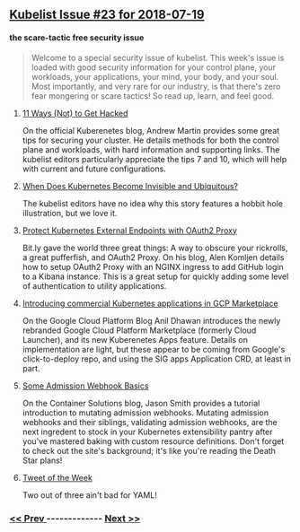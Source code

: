 ## [Kubelist Issue #23 for 2018-07-19](https://kubelist.com/issue/23)

#### the scare-tactic free security issue

> Welcome to a special security issue of kubelist. This week&#39;s issue is loaded with good security information for your control plane, your workloads, your applications, your mind, your body, and your soul. Most importantly, and very rare for our industry, is that there&#39;s zero fear mongering or scare tactics! So read up, learn, and feel good.

1. [11 Ways (Not) to Get Hacked](https://kubernetes.io/blog/2018/07/18/11-ways-not-to-get-hacked/)

    On the official Kuberenetes blog, Andrew Martin provides some great tips for securing your cluster. He details methods for both the control plane and workloads, with hard information and supporting links. The kubelist editors particularly appreciate the tips 7 and 10, which will help with current and future configurations. 
1. [When Does Kubernetes Become Invisible and Ubiquitous?](https://www.nextplatform.com/2018/07/17/when-does-kubernetes-become-invisible-and-ubiquitous/)

    The kubelist editors have no idea why this story features a hobbit hole illustration, but we love it.
1. [Protect Kubernetes External Endpoints with OAuth2 Proxy](https://akomljen.com/protect-kubernetes-external-endpoints-with-oauth2-proxy/)

    Bit.ly gave the world three great things: A way to obscure your rickrolls, a great pufferfish, and OAuth2 Proxy. On his blog, Alen Komljen details how to setup OAuth2 Proxy with an NGINX ingress to add GitHub login to a Kibana instance. This is a great setup for quickly adding some level of authentication to utility applications.
1. [Introducing commercial Kubernetes applications in GCP Marketplace](https://cloudplatform.googleblog.com/2018/07/introducing-commercial-kubernetes-applications-in-gcp-marketplace.html)

    On the Google Cloud Platform Blog Anil Dhawan introduces the newly rebranded Google Cloud Platform Marketplace (formerly Cloud Launcher), and its new Kuberenetes Apps feature. Details on implementation are light, but these appear to be coming from Google's click-to-deploy repo, and using the SIG apps Application CRD, at least in part.
1. [Some Admission Webhook Basics](https://container-solutions.com/some-admission-webhook-basics/)

    On the Container Solutions blog, Jason Smith provides a tutorial introduction to mutating admission webhooks. Mutating admission webhooks and their siblings, validating admission webhooks, are the next ingredent to stock in your Kubernetes extensibility pantry after you've mastered baking with custom resource definitions. Don't forget to check out the site's background; it's like you're reading the Death Star plans!
1. [Tweet of the Week](https://twitter.com/TorstenVolk/status/1019706215788556288)

    Two out of three ain't bad for YAML!

### [ << Prev ](kubelist-22.md) ------------- [ Next >> ](kubelist-24.md)